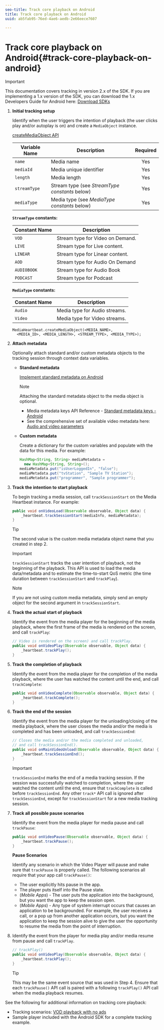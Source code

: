 ```yaml
---
seo-title: Track core playback on Android
title: Track core playback on Android
uuid: ab5fab95-76ed-4ae6-aedb-2e66eece7607

---
```


# Track core playback on Android{#track-core-playback-on-android}

>[!IMPORTANT]
>This documentation covers tracking in version 2.x of the SDK. If you are implementing a 1.x version of the SDK, you can download the 1.x Developers Guide for Android here: [Download SDKs](/help/sdk-implement/download-sdks.md)

1. **Initial tracking setup** 

    Identify when the user triggers the intention of playback (the user clicks play and/or autoplay is on) and create a `MediaObject` instance.

    [createMediaObject API](https://adobe-marketing-cloud.github.io/media-sdks/reference/android/com/adobe/primetime/va/simple/MediaHeartbeat.html#createMediaObject-java.lang.String-java.lang.String-java.lang.Double-java.lang.String-com.adobe.primetime.va.simple.MediaHeartbeat.MediaType-)
 
    |  Variable Name  | Description  | Required  |
    | --- | --- | :---: |
    |  `name`  | Media name  | Yes  |
    |  `mediaId`  | Media unique identifier  | Yes  |
    |  `length`  | Media length  | Yes  |
    |  `streamType`  | Stream type (see _StreamType constants_ below)  | Yes  |
    |  `mediaType`  | Media type (see _MediaType constants_ below)  | Yes  |
 
    **`StreamType` constants:** 
 
    |  Constant Name  | Description  |
    |---|---|
    |  `VOD`  | Stream type for Video on Demand.  |
    |  `LIVE`  | Stream type for Live content.  |
    |  `LINEAR`  | Stream type for Linear content.  |
    |  `AOD`  | Stream type for Audio On Demand  |
    |  `AUDIOBOOK`  | Stream type for Audio Book  |
    |  `PODCAST`  | Stream type for Podcast  |
 
    **`MediaType` constants:** 
 
    |  Constant Name  | Description  |
    |---|---|
    |  `Audio`  | Media type for Audio streams.  |
    |  `Video`  | Media type for Video streams.  |
 
    ```
    MediaHeartbeat.createMediaObject(<MEDIA_NAME>,  
      <MEDIA_ID>, <MEDIA_LENGTH>, <STREAM_TYPE>, <MEDIA_TYPE>);
    ```

1. **Attach metadata** 

    Optionally attach standard and/or custom metadata objects to the tracking session through context data variables.

    * **Standard metadata** 
    
       [Implement standard metadata on Android](/help/sdk-implement/track-av-playback/impl-std-metadata/impl-std-metadata-android.md)     
    
      >[!NOTE]
      >
      >Attaching the standard metadata object to the media object is optional.

        * Media metadata keys API Reference - [Standard metadata keys - Android](https://adobe-marketing-cloud.github.io/media-sdks/reference/android/com/adobe/primetime/va/simple/MediaHeartbeat.VideoMetadataKeys.html)
        * See the comprehensive set of available video metadata here: [Audio and video parameters](/help/metrics-and-metadata/audio-video-parameters.md)

    * **Custom metadata** 
    
       Create a dictionary for the custom variables and populate with the data for this media. For example:     
    
      ```java    
      HashMap<String, String> mediaMetadata =  
        new HashMap<String, String>(); 
      mediaMetadata.put("isUserLoggedIn", "false"); 
      mediaMetadata.put("tvStation", "Sample TV Station"); 
      mediaMetadata.put("programmer", "Sample programmer");
      ```

1. **Track the intention to start playback** 

    To begin tracking a media session, call `trackSessionStart` on the Media Heartbeat instance. For example: 

   ```java
   public void onVideoLoad(Observable observable, Object data) {  
       _heartbeat.trackSessionStart(mediaInfo, mediaMetadata); 
   }
   ```

   >[!TIP]
   >
   >The second value is the custom media metadata object name that you created in step 2.

   >[!IMPORTANT]
   >
   >`trackSessionStart` tracks the user intention of playback, not the beginning of the playback. This API is used to load the media data/metadata and to estimate the time-to-start QoS metric (the time duration between `trackSessionStart` and `trackPlay`).

   >[!NOTE]
   >
   >If you are not using custom media metadata, simply send an empty object for the second argument in `trackSessionStart`.

1. **Track the actual start of playback** 

    Identify the event from the media player for the beginning of the media playback, where the first frame of the media is rendered on the screen, and call `trackPlay`: 

   ```java
   // Video is rendered on the screen) and call trackPlay.  
   public void onVideoPlay(Observable observable, Object data) { 
       _heartbeat.trackPlay(); 
   }
   ```

1. **Track the completion of playback** 

    Identify the event from the media player for the completion of the media playback, where the user has watched the content until the end, and call `trackComplete`: 

   ```java
   public void onVideoComplete(Observable observable, Object data) { 
       _heartbeat.trackComplete(); 
   }
   ```

1. **Track the end of the session** 

    Identify the event from the media player for the unloading/closing of the media playback, where the user closes the media and/or the media is completed and has been unloaded, and call `trackSessionEnd`: 

   ```java
   // Closes the media and/or the media completed and unloaded,  
   // and call trackSessionEnd().  
   public void onMainVideoUnload(Observable observable, Object data) {  
       _heartbeat.trackSessionEnd(); 
   }
   ```

   >[!IMPORTANT]
   >
   >`trackSessionEnd` marks the end of a media tracking session. If the session was successfully watched to completion, where the user watched the content until the end, ensure that `trackComplete` is called before `trackSessionEnd`. Any other `track*` API call is ignored after `trackSessionEnd`, except for `trackSessionStart` for a new media tracking session.

1. **Track all possible pause scenarios** 

    Identify the event from the media player for media pause and call `trackPause`: 

   ```java
   public void onVideoPause(Observable observable, Object data) {  
       _heartbeat.trackPause(); 
   }
   ```

   **Pause Scenarios** 
   
   Identify any scenario in which the Video Player will pause and make sure that `trackPause` is properly called. The following scenarios all require that your app call `trackPause()`:

    * The user explicitly hits pause in the app.
    * The player puts itself into the Pause state.
    * (*Mobile Apps*) - The user puts the application into the background, but you want the app to keep the session open.
    * (*Mobile Apps*) - Any type of system interrupt occurs that causes an application to be backgrounded. For example, the user receives a call, or a pop up from another application occurs, but you want the application to keep the session alive to give the user the opportunity to resume the media from the point of interruption.

1. Identify the event from the player for media play and/or media resume from pause and call `trackPlay`. 

   ```java
   // trackPlay() 
   public void onVideoPlay(Observable observable, Object data) {  
       _heartbeat.trackPlay(); 
   }
   ```

   >[!TIP]
   >
   >This may be the same event source that was used in Step 4. Ensure that each `trackPause()` API call is paired with a following `trackPlay()` API call when the media playback resumes.

See the following for additional information on tracking core playback:

* Tracking scenarios: [VOD playback with no ads](/help/sdk-implement/tracking-scenarios/vod-no-intrs-details.md)
* Sample player included with the Android SDK for a complete tracking example.

